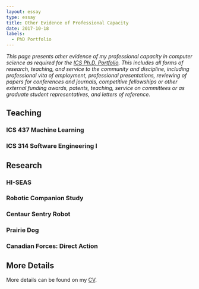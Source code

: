 ```yaml
---
layout: essay    
type: essay    
title: Other Evidence of Professional Capacity  
date: 2017-10-18 
labels:  
  - PhD Portfolio
---
```


*This page presents other evidence of my professional capacity in computer science as required for the [ICS Ph.D. Portfolio](http://www.ics.hawaii.edu/academics/graduate-degree-programs/ph-d-in-ics/#phd-portfolio). This includes all forms of research, teaching, and service to the community and discipline, including professional vita of employment, professional presentations, reviewing of papers for conferences and journals, competitive fellowships or other external funding awards, patents, teaching, service on committees or as graduate student representatives, and letters of reference.*

## Teaching

### ICS 437 Machine Learning

### ICS 314 Software Engineering I

## Research

### HI-SEAS

### Robotic Companion Study

### Centaur Sentry Robot

### Prairie Dog

### Canadian Forces: Direct Action

## More Details

More details can be found on my [CV](https://simonengler.github.io/bio/).
